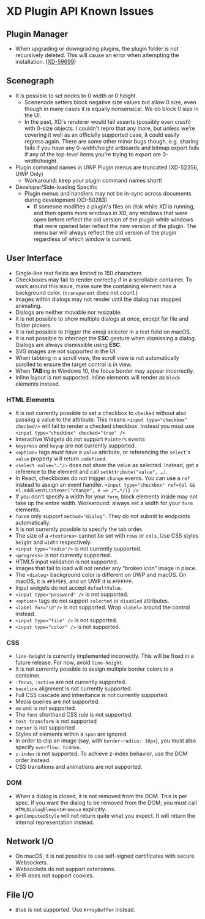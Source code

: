 # XD Plugin API Known Issues

## Plugin Manager

- When upgrading or downgrading plugins, the plugin folder is not recursively deleted. This will cause an error when attempting the installation. ([XD-59699](https://jira.corp.adobe.com/browse/XD-59699))

## Scenegraph

- It is possible to set nodes to 0 width or 0 height.
  - Scenenode setters block negative size values but allow 0 size, even though in many cases it is equally nonsensical. We do block 0 size in the UI.
  - In the past, XD's renderer would fail asserts (possibly even crash) with 0-size objects. I couldn't repro that any more, but unless we're covering it well as an officially supported case, it could easily regress again. There are some other minor bugs though, e.g. sharing fails if you have any 0-width/height artboards and bitmap export fails if any of the top-level items you're trying to export are 0-width/height.
- Plugin command names in UWP Plugin menus are truncated (XD-52356, UWP Only)
  - Workaround: keep your plugin command names short!
- Developer/Side-loading Specific
  - Plugin menus and handlers may not be in-sync across documents during development (XD-50283)
    - If someone modifies a plugin's files on disk while XD is running, and then opens more windows in XD, any windows that were open before reflect the old version of the plugin while windows that were opened later reflect the new version of the plugin. The menu bar will always reflect the old version of the plugin regardless of which window is current.

## User Interface

- Single-line text fields are limited to 150 characters
- Checkboxes may fail to render correctly if in a scrollable container. To work around this issue, make sure the containing element has a background color. (`transparent` does not count.)
- Images within dialogs may not render until the dialog has stopped animating.
- Dialogs are neither movable nor resizable.
- It is not possible to show multiple dialogs at once, *except* for file and folder pickers.
- It is not possible to trigger the emoji selector in a text field on macOS.
- It is not possible to intercept the **ESC** gesture when dismissing a dialog. Dialogs are always dismissible using **ESC**.
- SVG images are not supported in the UI.
- When tabbing in a scroll view, the scroll view is not automatically scrolled to ensure the target control is in view.
- When **TAB**ing in Windows 10, the focus border may appear incorrectly.
- Inline layout is not supported. Inline elements will render as `block` elements instead.

### HTML Elements

- It is not currently possible to set a checkbox to `checked` without also passing a value to the attribute. This means `<input type="checkbox" checked/>` will fail to render a checked checkbox. Instead you must use `<input type="checkbox" checked="true" />`
- Interactive Widgets do not support `Pointer%` events
- `keypress` and `keyup` are not currently supported.
- `<option>` tags *must* have a `value` attribute, or referencing the `select`'s `value` property will return `undefined`.
- `<select value="…"/>` does not show the value as selected. Instead, get a reference to the element and call `setAttribute("value", …)`.
- In React, checkboxes do not trigger `change` events. You can use a `ref` instead to assign an event handler. `<input type="checkbox" ref={el && el.addEventListener("change", e => /*…*/)} />`
- If you don’t specify a width for your `form`, block elements inside may not take up the entire width. Workaround: always set a width for your `form` elements.
- `form`s only support `method="dialog"`. They do not submit to endpoints automatically.
- It is not currently possible to specify the tab order.
- The size of a `<textarea>` cannot be set with `rows` or `cols`. Use CSS styles `height` and `width` respectively.
- `<input type="radio"/>` is not currently supported.
- `<progress>` is not currently supported.
- HTML5 input validation is not supported.
- Images that fail to load will not render any “broken icon” image in place.
- The `<dialog>` background color is different on UWP and macOS. On macOS, it is `#F5F5F5`, and on UWP it is `#FFFFFF`.
- Input widgets do not accept `defaultValue`.
- `<input type="password" />` is not supported.
- `<option>` tags do not support `selected` or `disabled` attributes.
- `<label for="id"/>` is not supported. Wrap `<label>` around the control instead.
- `<input type="file" />` is not supported.
- `<input type="color" />` is not supported.

### CSS

- `line-height` is currently implemented incorrectly. This will be fixed in a future release. For now, avoid `line-height`.
- It is not currently possible to assign multiple border colors to a container.
- `:focus`, `:active` are not currently supported.
- `baseline` alignment is not currently supported.
- Full CSS cascade and inheritance is not currently supported.
- Media queries are not supported.
- `em` unit is not supported.
- The `font` shorthand CSS rule is not supported.
- `text-transform` is not supported
- `cursor` is not supported
- Styles of elements within a `span` are ignored.
- In order to clip an image (say, with `border-radius: 10px`), you must also specify `overflow: hidden`.
- `z-index` is not supported. To achieve z-index behavior, use the DOM order instead.
- CSS transitions and animations are not supported.

### DOM

- When a dialog is closed, it is not removed from the DOM. This is per spec. If you want the dialog to be removed from the DOM, you must call `HTMLDialogElement#remove` explicitly.
- `getComputedStyle` will not return quite what you expect. It will return the internal representation instead.

## Network I/O

- On macOS, it is not possible to use self-signed certificates with secure Websockets.
- Websockets do not support extensions.
- XHR does not support cookies.

## File I/O

- `Blob` is not supported. Use `ArrayBuffer` instead.
